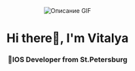 <div align="center">
  <img src="![pixel-jeff-matrix-s](https://github.com/user-attachments/assets/265dadd3-d444-4b05-ab9f-204f86a24117)" alt="Описание GIF">
</div>

<div id="header" align="center">
<h1>Hi there👋, I'm Vitalya</h1>
<h3>IOS Developer from St.Petersburg</h3>
</div>
<!--
**VitalyaTereshchuk/VitalyaTereshchuk** is a ✨ _special_ ✨ repository because its `README.md` (this file) appears on your GitHub profile.

Here are some ideas to get you started:

- 🔭 I’m currently working on ...
- 🌱 I’m currently learning ...
- 👯 I’m looking to collaborate on ...
- 🤔 I’m looking for help with ...
- 💬 Ask me about ...
- 📫 How to reach me: ...
- 😄 Pronouns: ...
- ⚡ Fun fact: ...
-->
